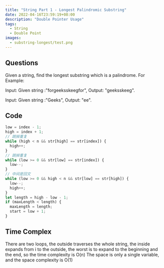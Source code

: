 ```yaml
---
title: "String Part 1 - Longest Palindromic Substring"
date: 2022-04-16T23:59:19+08:00
description: "Double Pointer Usage"
tags:
  - String
  - Double Point
images:
  - substring-longest/test.png
---
```


## Questions

Given a string, find the longest substring which is a palindrome.
For Example:

Input: Given string :"forgeeksskeegfor",
Output: "geeksskeeg".

Input: Given string :"Geeks",
Output: "ee".

## Code

```ts
low = index - 1;
high = index + 1;
// 跳掉重复
while (high < n && str[high] == str[index]) {
  high++;
}
// 跳掉重复
while (low >= 0 && str[low] == str[index]) {
  low--;
}
// 中间是回文
while (low >= 0 && high < n && str[low] == str[high]) {
  low--;
  high++;
}
let length = high - low - 1;
if (maxLength < length) {
  maxLength = length;
  start = low + 1;
}
```

## Time Complex

There are two loops, the outside traverses the whole string, the inside expands from i to the outside, the worst is to expand to the beginning and the end, so the time complexity is O(n)
The space is only a single variable, and the space complexity is O(1)
